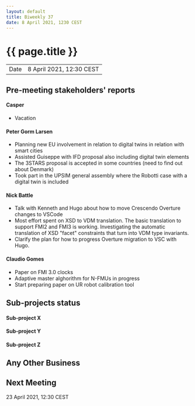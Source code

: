 ```yaml
---
layout: default
title: Biweekly 37
date: 8 April 2021, 1230 CEST
---
```


<script src="https://code.jquery.com/jquery-1.11.1.min.js">
</script>
<script src="/javascripts/edit.js"></script>
<script>setEditButonNm();</script>

# {{ page.title }}

|||
|---|---|
| Date | 8 April 2021, 12:30 CEST |


## Pre-meeting stakeholders' reports

<!-- Please keep in mind that the minutes are publicly available.-->

#### Casper
* Vacation

#### Peter Gorm Larsen
* Planning new EU involvement in relation to digital twins in relation with smart cities
* Assisted Guiseppe with IFD proposal also including digital twin elements
* The 3STARS proposal is accepted in some countries (need to find out about Denmark)
* Took part in the UPSIM general assembly where the Robotti case with a digital twin is included

#### Nick Battle
* Talk with Kenneth and Hugo about how to move Crescendo Overture changes to VSCode
* Most effort spent on XSD to VDM translation. The basic translation to support FMI2 and FMI3 is working. Investigating the automatic translation of XSD "facet" constraints that turn into VDM type invariants.
* Clarify the plan for how to progress Overture migration to VSC with Hugo.

#### Claudio Gomes
* Paper on FMI 3.0 clocks
* Adaptive master alghorithm for N-FMUs in progress
* Start preparing paper on UR robot calibration tool

## Sub-projects status


#### Sub-project X

#### Sub-project Y

#### Sub-project Z

##  Any Other Business

Next Meeting
------------

23 April 2021, 12:30 CEST


<div id="edit_page_div"></div>
